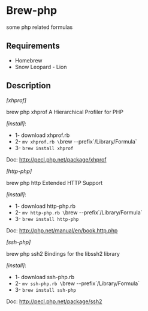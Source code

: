 # Brew-php
some php related formulas

## Requirements

* Homebrew
* Snow Leopard - Lion

## Description

_[xhprof]_

brew php xhprof
A Hierarchical Profiler for PHP

_[install]_:

* 1- download xhprof.rb
* 2- `mv xhprof.rb \`brew --prefix\`/Library/Formula`
* 3- `brew install xhprof`

Doc:
http://pecl.php.net/package/xhprof


_[http-php]_

brew php http
Extended HTTP Support

_[install]_:

* 1- download http-php.rb
* 2- `mv http-php.rb \`brew --prefix\`/Library/Formula`
* 3- `brew install http-php`

Doc:
http://php.net/manual/en/book.http.php


_[ssh-php]_

brew php ssh2
Bindings for the libssh2 library

_[install]_:

* 1- download ssh-php.rb
* 2- `mv ssh-php.rb \`brew --prefix\`/Library/Formula`
* 3- `brew install ssh-php`

Doc:
http://pecl.php.net/package/ssh2